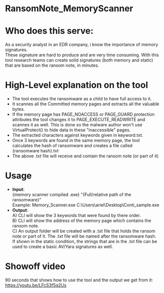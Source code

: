 # RansomNote_MemoryScanner


# Who does this serve:
As a security analyst in an EDR company, i know the importance of memory signatures.  
These signature are hard to produce and are very time consuming. With this tool research teams can create solid signatures (both memory and static) that are based on the ransom note, in minutes.  
 

# High-Level explanation on the tool
 * The tool executes the ransomware as a child to have full access to it.
 * It scannes all the Committed memory pages and extracts all the valuable bytes.
 * If the memory page has PAGE_NOACCESS or PAGE_GUARD protection attributes the tool changes it to PAGE_EXECUTE_READWRITE and scannes it as well. This is done so the     malware author won't use VirtualProtect() to hide data in these "inaccessible" pages.
 * The extracted characters against keywords given in keyword.txt.
 * Once 3 keywords are found in the same memory page, the tool calculates the hash of ransomware and creates a file called {ransomware hash}.txt
 * The above .txt file will receive and contain the ransom note (or part of it)


# Usage
  * **Input**:  
    {memory scanner compiled .exe} "{Full/relative path of the ransomware}"  
    Example: Memory_Scanner.exe  C:\Users\ariel\Desktop\Conti_sample.exe  
  * **Output**:  
    A) CLI will show the 3 keywords that were found by there order.  
    B) CLI will show the address of the memory page which contains the ransom note.  
    C) An output folder will be created with a .txt file that holds the ransom note or part of it. The .txt file will be named after the ransomware hash.  
       If shown in the static condition, the strings that are in the .txt file can be used to create a basic AV/Yara signatures as well.



# Showoff video
90 seconds that shows how to use the tool and the output we get from it:  https://youtu.be/LFcS3f5q2Us
